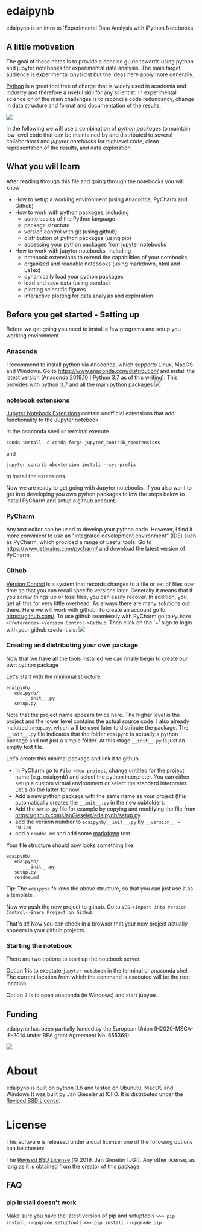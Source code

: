 # edaipynb
edaipynb is an intro to 'Experimental Data Analysis with iPython Notebooks'

## A little motivation
The goal of these notes is to provide a concise guide towards using python and jupyter notebooks for experimental data analysis.
The main target audience is experimental physicist but the ideas here apply more generally.

[Python](https://www.python.org/) is a great tool free of charge that is widely used in academia and industry and therefore a useful skill for any scientist.
In experimental science on of the main challenges is to reconcile code redundancy, change in data structure and format and documentation of the results.

![](./images/motivation.png)

In the following we will use a combination of *python packages* to maintain low level code that can be maintained by and distributed to several collaborators and *jupyter notebooks* for highlevel code, clean representation of the results, and data exploration. 

 
## What you will learn
After reading through this file and going through the notebooks you will know
- How to setup a working environment (using Anaconda, PyCharm and Github)
- How to work with python packages, including
    - some basics of the Python language
    - package structure
    - version control with git (using github)
    - distribution of python packages (using pip)
    - accessing your python packages from jupyter notebooks
- How to work with jupyter notebooks, including
    - notebook extensions to extend the capabilities of your notebooks
    - organized and readable notebooks (using markdown, html and LaTex)
    - dynamically load your python packages
    - load and save data (using pandas)
    - plotting scientific figures 
    - interactive plotting for data analysis and exploration


## Before you get started - Setting up
Before we get going you need to install a few programs and setup you working environment
### Anaconda
I recommend to install python via Anaconda, which supports Linux, MacOS and Windows. Go to https://www.anaconda.com/distribution/ and install the latest version (Anaconda 2019.10 | Python 3.7 as of this writing).
This provides with python 3.7 and all the main python packages ![](./images/distro-01-1.png)

### notebook extensions
[Jupyter Notebook Extensions](https://jupyter-contrib-nbextensions.readthedocs.io/en/latest/) contain unofficial extensions that add functionality to the Jupyter notebook.
<!--`pip install jupyter_contrib_nbextensions && jupyter contrib nbextension install `-->

In the anaconda shell or terminal execute

`conda install -c conda-forge jupyter_contrib_nbextensions`

and
 
`jupyter contrib nbextension install --sys-prefix`

to install the extensions.

Now we are ready to get going with Jupyter notebooks. If you also want to get into developing you own python packages follow the steps below to install PyCharm and setup a github account.
### PyCharm
Any text editor can be used to develop your python code. However, I find it more convinient to use an "integrated development environment" (IDE) such as PyCharm, which provided a range of useful tools. Go to https://www.jetbrains.com/pycharm/ and download the latest version of PyCharm.
### Github
[Version Control](https://git-scm.com/book/en/v2/Getting-Started-About-Version-Control)  is a system that records changes to a file or set of files over time so that you can recall specific versions later. Generally it means that if you screw things up or lose files, you can easily recover. In addition, you get all this for very little overhead.
As always there are many solutions out there. Here we will work with github. To create an account go to https://github.com/. To use github seamlessly with PyCharm go to `PyCharm->Preferences->Version Control->Github`. Then click on the '+' sign to login with your github credentials: ![](./images/PyCharm-Github.png)


### Creating and distributing your own package
Now that we have all the tools installed we can finally begin to create our own python package

Let's start with the [minimnal structure](https://python-packaging.readthedocs.io/en/latest/minimal.html).
 ```
edaipynb/
    edaipynb/
        __init__.py
    setup.py
``` 
Note that the project name appears twice here. The higher level is the project and the lower level contains the actual source code. I also already included `setup.py`, which will be used later to distribute the package. The `__init__.py` file indicates that the folder `edaipynb` is actually a python package and not just a simple folder. At this stage `__init__.py` is just an empty text file.

Let's create this minimal package and link it to github.

- In PyCharm go to `File->New project`, change untitled for the project name (e.g. edaipynb) and select the python interpreter. You can either setup a custom virtual environment or select the standard interpreter. Let's do the latter for now.
- Add a new python package with the same name as your project (this automatically creates the `__init__.py` in the new subfolder).
- Add the `setup.py` file for example by copying and modifying the file from https://github.com/JanGieseler/edaipynb/setup.py.
- add the version number to `edaipynb/__init__.py` by `__version__ = '0.1a0'`
- add a `readme.md` and add some [markdown](https://www.markdownguide.org/cheat-sheet) text 

Your file structure should now looks something like:
 ```
edaipynb/
    edaipynb/
        __init__.py
    setup.py
    readme.md
``` 


Tip: The `edaipynb` follows the above structure, so that you can just use it as a template. 



Now we push the new project to github. Go to `VCS->Import into Version Control->Share Project on Github`

That's it!! Now you can check in a browser that your new project  actually appears in your github projects.









<!--
## Getting Started
The software was developed and tested with python 3.6 on 64-bit Ubunutu. Prior to installation, install the latest  Anaconda distribution for python version 3.6, as it contains some extra dependencies this project utilizes.
You can find the latest Anaconda distribution [here](https://www.continuum.io/downloads). 

### Installation
There are two main ways to install edaipynb: via pip, the python package manager, or directly from the source via github. The former is easier, while the latter gives more explicit access to the source code.

#### Via pip (Beginner)
The simplest way to install edaipynb is with the command-line utility pip. To install simply issue the command

```>>> pip install git+https://github.com/JanGieseler/edaipynb.git```


#### Via git (Intermediate/Advanced)
If you are interested in hosting the source code more directly, you can clone from our git page:

```>>> git clone https://github.com/JanGieseler/edaipynb.git```

!-->


### Starting the notebook
There are two options to start up the notebook server.

Option 1 is to exectute `jupyter notebook` in the terminal or anaconda shell. The current location from which the command is executed will be the root location.

Option 2 is to open anaconda (in Windows) and start jupyter.




## Funding
edaipynb has been partially funded by the European Union (H2020-MSCA-IF-2014 under REA grant Agreement No. 655369).

![](./images/MC.png)

# About
edaipynb is built on python 3.6 and tested on Ubunutu, MacOS and Windows
It was built by Jan Gieseler at ICFO. 
It is distributed under the [Revised BSD License](https://en.wikipedia.org/wiki/BSD_licenses).

# License

This software is released under a dual license; one of the following options can be chosen:

The [Revised BSD License](https://opensource.org/licenses/BSD-2-Clause) (© 2019, Jan Gieseler [JG]).
Any other license, as long as it is obtained from the creator of this package.

## FAQ
### pip install doesn't work
Make sure you have the latest version of pip and setuptools
```>>> pip install --upgrade setuptools```
```>>> pip install --upgrade pip```

